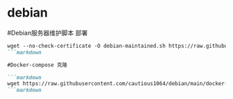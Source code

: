 # debian
#Debian服务器维护脚本 部署
```markdown
wget --no-check-certificate -O debian-maintained.sh https://raw.githubusercontent.com/cautious1064/debian/main/debian-maintained.sh && chmod a+x debian-maintained.sh && bash debian-maintained.sh
```markdown

#Docker-compose 克隆

```markdown
wget https://raw.githubusercontent.com/cautious1064/debian/main/docker-compose.yml
```markdown

